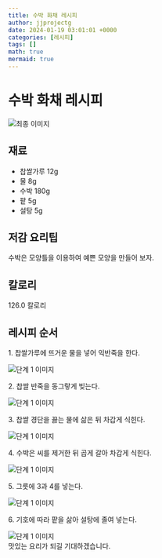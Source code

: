 ```yaml
---
title: 수박 화채 레시피
author: jjprojectg
date: 2024-01-19 03:01:01 +0000
categories: [레시피]
tags: []
math: true
mermaid: true
---
```

<meta name="og:type" content="website"/>
<meta charset="UTF-8"/>
<div class="header">
  <h1>수박 화채 레시피</h1>
</div>

<div class="container my-4">
  <div class="row">
    <div class="col-12 col-md-6">
      <div class="recipe-image">
        <img src="http://www.foodsafetykorea.go.kr/uploadimg/20141117/20141117053835_1416213515140.jpg" class="step-image" alt="최종 이미지"/>
      </div>
    </div>
    <div class="col-12 col-md-6">
      <div class="ingredients">
        <h2>재료</h2>
        <ul class="card">
          <li> 찹쌀가루 12g </li>
          <li>  물 8g </li>
          <li>  수박 180g </li>
          <li>  팥 5g </li>
          <li>  설탕 5g </li>
</ul>
      </div>
    </div>
    <div class="col-12 col-md-6">
      <div class="ingredients">
        <h2>저감 요리팁</h2>
        <div class="card"> 
          <p>
            수박은 모양틀을 이용하여 예쁜 모양을 만들어 보자.
          </p>
        </div>
      </div>
      <div class="ingredients">
        <h2>칼로리</h2>
        <div class="card"> 
          <p>
            126.0 칼로리
          </p>
        </div>
      </div>
    </div>
  </div>

  <h2 class="my-4">레시피 순서</h2>
  <div class="card recipe-card">
    <div class="card-body recipe-step">
      <p class="card-text step-description">1. 찹쌀가루에 뜨거운 물을 넣어 익반죽을 한다.</p>
      <img src="http://www.foodsafetykorea.go.kr/uploadimg/cook/1054-1.jpg" alt="단계 1 이미지" class="step-image"/>
    </div>
  </div>
  <div class="card recipe-card">
    <div class="card-body recipe-step">
      <p class="card-text step-description">2. 찹쌀 반죽을 동그랗게 빚는다.</p>
      <img src="http://www.foodsafetykorea.go.kr/uploadimg/cook/1054-2.jpg" alt="단계 1 이미지" class="step-image"/>
    </div>
  </div>
  <div class="card recipe-card">
    <div class="card-body recipe-step">
      <p class="card-text step-description">3. 찹쌀 경단을 끓는 물에 삶은 뒤 차갑게 식힌다.</p>
      <img src="http://www.foodsafetykorea.go.kr/uploadimg/cook/1054-3.jpg" alt="단계 1 이미지" class="step-image"/>
    </div>
  </div>
  <div class="card recipe-card">
    <div class="card-body recipe-step">
      <p class="card-text step-description">4. 수박은 씨를 제거한 뒤 곱게 갈아 차갑게 식힌다.</p>
      <img src="http://www.foodsafetykorea.go.kr/uploadimg/cook/1054-4.jpg" alt="단계 1 이미지" class="step-image"/>
    </div>
  </div>
  <div class="card recipe-card">
    <div class="card-body recipe-step">
      <p class="card-text step-description">5. 그릇에 3과 4를 넣는다.</p>
      <img src="http://www.foodsafetykorea.go.kr/uploadimg/cook/1054-5.jpg" alt="단계 1 이미지" class="step-image"/>
    </div>
  </div>
  <div class="card recipe-card">
    <div class="card-body recipe-step">
      <p class="card-text step-description">6. 기호에 따라 팥을 삶아 설탕에 졸여 넣는다.</p>
      <img src="http://www.foodsafetykorea.go.kr/uploadimg/cook/1054-6.jpg" alt="단계 1 이미지" class="step-image"/>
    </div>
  </div>

</div>
맛있는 요리가 되길 기대하겠습니다.
